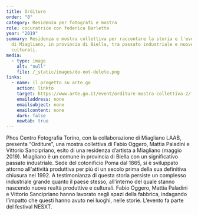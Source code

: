 ```yaml
---
title: Orditure
order: "8"
category: Residenza per fotografi e mostra
role: cocuratrice con federica Barletta
year: "2019"
summary: Residenza e mostra collettiva per raccontare la storia e l'evoluzione
  di Miagliano, in provincia di Biella, tra passato industriale e nuove realtà
  culturali.
media:
  - type: image
    alt: "null"
    file: /_static/images/do-not-delete.png
links:
  - name: il progetto su arte.go
    action: linkto
    target: https://www.arte.go.it/event/orditure-mostra-collettiva-2/
    emailaddress: none
    emailsubject: none
    emailcontent: none
    dark: false
    newtab: true
---
```

Phos Centro Fotografia Torino, con la collaborazione di Miagliano LAAB, presenta “Orditure”, una mostra collettiva di Fabio Oggero, Mattia Paladini e Vittorio Sancipriano, esito di una residenza d’artista a Miagliano (maggio 2019). Miagliano è un comune in provincia di Biella con un significativo passato industriale. Sede del cotonificio Poma dal 1865, si è sviluppato attorno all'attività produttiva per più di un secolo prima della sua definitiva chiusura nel 1992. A testimonianza di questa storia persiste un complesso industriale grande quanto il paese stesso, all'interno del quale stanno nascendo nuove realtà produttive e culturali. Fabio Oggero, Mattia Paladini e Vittorio Sancipriano hanno lavorato negli spazi della fabbrica, indagando l’impatto che questi hanno avuto nei luoghi, nelle storie. L’evento fa parte del festival NESXT.
